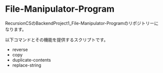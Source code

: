 # File-Manipulator-Program
RecursionCSのBackendProject1_File-Manipulator-Programのリポジトリーになります。

以下コマンドとその機能を提供するスクリプトです。

- reverse
- copy
- duplicate-contents
- replace-string
